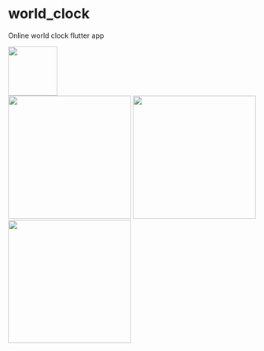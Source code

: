 # world_clock

Online world clock flutter app

<div>
  <img src="https://github.com/arminmehraeen/World-Clock/github/logo.png" width="100">
</div>
<div>
  <img src="https://github.com/arminmehraeen/World-Clock/github/img1.jpg" width="250">
  <img src="https://github.com/arminmehraeen/World-Clock/github/img2.jpg" width="250">
  <img src="https://github.com/arminmehraeen/World-Clock/github/img3.jpg" width="250">
</div>
